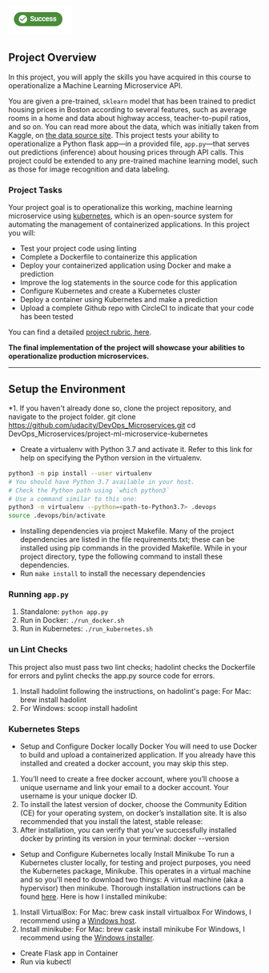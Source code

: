 <img src="circleci_success.PNG"/>

## Project Overview

In this project, you will apply the skills you have acquired in this course to operationalize a Machine Learning Microservice API. 

You are given a pre-trained, `sklearn` model that has been trained to predict housing prices in Boston according to several features, such as average rooms in a home and data about highway access, teacher-to-pupil ratios, and so on. You can read more about the data, which was initially taken from Kaggle, on [the data source site](https://www.kaggle.com/c/boston-housing). This project tests your ability to operationalize a Python flask app—in a provided file, `app.py`—that serves out predictions (inference) about housing prices through API calls. This project could be extended to any pre-trained machine learning model, such as those for image recognition and data labeling.

### Project Tasks

Your project goal is to operationalize this working, machine learning microservice using [kubernetes](https://kubernetes.io/), which is an open-source system for automating the management of containerized applications. In this project you will:
* Test your project code using linting
* Complete a Dockerfile to containerize this application
* Deploy your containerized application using Docker and make a prediction
* Improve the log statements in the source code for this application
* Configure Kubernetes and create a Kubernetes cluster
* Deploy a container using Kubernetes and make a prediction
* Upload a complete Github repo with CircleCI to indicate that your code has been tested

You can find a detailed [project rubric, here](https://review.udacity.com/#!/rubrics/2576/view).

**The final implementation of the project will showcase your abilities to operationalize production microservices.**

---

## Setup the Environment
*1.	If you haven't already done so, clone the project repository, and navigate to the project folder.
 	git clone https://github.com/udacity/DevOps_Microservices.git
	cd DevOps_Microservices/project-ml-microservice-kubernetes

* Create a virtualenv with Python 3.7 and activate it. Refer to this link for help on specifying the Python version in the virtualenv. 
```bash
python3 -m pip install --user virtualenv
# You should have Python 3.7 available in your host. 
# Check the Python path using `which python3`
# Use a command similar to this one:
python3 -m virtualenv --python=<path-to-Python3.7> .devops
source .devops/bin/activate
```
* Installing dependencies via project Makefile. Many of the project dependencies are listed in the file requirements.txt; these can be installed using pip commands in the provided Makefile. While in your project directory, type the following command to install these dependencies.
* Run `make install` to install the necessary dependencies

### Running `app.py`

1. Standalone:  `python app.py`
2. Run in Docker:  `./run_docker.sh`
3. Run in Kubernetes:  `./run_kubernetes.sh`

### un Lint Checks
This project also must pass two lint checks; hadolint checks the Dockerfile for errors and pylint checks the app.py source code for errors.
1.	Install hadolint following the instructions, on hadolint's page:
For Mac:
 brew install hadolint
2. For Windows:
 scoop install hadolint

### Kubernetes Steps

* Setup and Configure Docker locally
Docker
You will need to use Docker to build and upload a containerized application. If you already have this installed and created a docker account, you may skip this step.
1.	You’ll need to create a free docker account, where you’ll choose a unique username and link your email to a docker account. Your username is your unique docker ID.
2.	To install the latest version of docker, choose the Community Edition (CE) for your operating system, on docker’s installation site. It is also recommended that you install the latest, stable release:
3.	After installation, you can verify that you’ve successfully installed docker by printing its version in your terminal: docker --version

* Setup and Configure Kubernetes locally
Install Minikube
To run a Kubernetes cluster locally, for testing and project purposes, you need the Kubernetes package, Minikube. This operates in a virtual machine and so you'll need to download two things: A virtual machine (aka a hypervisor) then minikube. Thorough installation instructions can be found <a target="_blank" href="https://kubernetes.io/docs/tasks/tools/install-minikube/">here</a>. Here is how I installed minikube:
1.	Install VirtualBox:
For Mac:
brew cask install virtualbox
For Windows, I recommend using a <a target="_blank" href="https://www.virtualbox.org/wiki/Downloads">Windows host</a>.
2.	Install minikube:
For Mac:
brew cask install minikube
For Windows, I recommend using the <a target="_blank" href="https://kubernetes.io/docs/tasks/tools/install-minikube/">Windows installer</a>.

* Create Flask app in Container
* Run via kubectl
